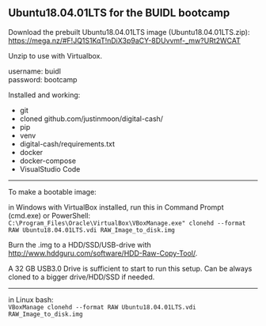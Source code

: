 ## Ubuntu18.04.01LTS for the BUIDL bootcamp

Download the prebuilt Ubuntu18.04.01LTS image (Ubuntu18.04.01LTS.zip):
https://mega.nz/#F!JQ1S1KqT!nDiX3p9aCY-8DUvvmf-_mw?URt2WCAT

Unzip to use with Virtualbox.

username: buidl  
password: bootcamp

Installed and working: 
* git
* cloned github.com/justinmoon/digital-cash/
* pip
* venv
* digital-cash/requirements.txt
* docker
* docker-compose
* VisualStudio Code

---
To make a bootable image:  

in Windows with VirtualBox installed, run this in Command Prompt (cmd.exe) or PowerShell:  
`C:\Program_Files\Oracle\VirtualBox\VBoxManage.exe" clonehd --format RAW Ubuntu18.04.01LTS.vdi RAW_Image_to_disk.img`  

Burn the .img to a HDD/SSD/USB-drive with http://www.hddguru.com/software/HDD-Raw-Copy-Tool/.

A 32 GB USB3.0 Drive is sufficient to start to run this setup. Can be always cloned to a bigger drive/HDD/SSD if needed.

---

in Linux bash:  
`VBoxManage clonehd --format RAW Ubuntu18.04.01LTS.vdi RAW_Image_to_disk.img`
